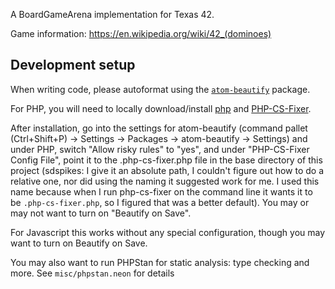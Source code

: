 A BoardGameArena implementation for Texas 42.

Game information: https://en.wikipedia.org/wiki/42_(dominoes)


## Development setup

When writing code, please autoformat using the
[`atom-beautify`](https://github.com/Glavin001/atom-beautify#installation)
package.  


For PHP, you will need to locally download/install
[php](https://www.php.net/manual/en/install.php) and
[PHP-CS-Fixer](https://github.com/FriendsOfPHP/PHP-CS-Fixer#installation).

After installation, go into the settings for atom-beautify (command pallet
(Ctrl+Shift+P) -> Settings -> Packages -> atom-beautify -> Settings) and under
PHP, switch "Allow risky rules" to "yes", and under "PHP-CS-Fixer Config File",
point it to the .php-cs-fixer.php file in the base directory of this project
(sdspikes: I give it an absolute path, I couldn't figure out how to do a
relative one, nor did using the naming it suggested work for me.  I used this
name because when I run php-cs-fixer on the command line it wants it to be
`.php-cs-fixer.php`, so I figured that was a better default).  You may or may
not want to turn on "Beautify on Save".

For Javascript this works without any special configuration, though you may want
to turn on Beautify on Save.

You may also want to run PHPStan for static analysis: type checking and more.
See `misc/phpstan.neon` for details
